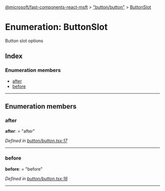 [@microsoft/fast-components-react-msft](../README.md) > ["button/button"](../modules/_button_button_.md) > [ButtonSlot](../enums/_button_button_.buttonslot.md)

# Enumeration: ButtonSlot

Button slot options

## Index

### Enumeration members

* [after](_button_button_.buttonslot.md#after)
* [before](_button_button_.buttonslot.md#before)

---

## Enumeration members

<a id="after"></a>

###  after

**after**:  = "after"

*Defined in [button/button.tsx:17](https://github.com/Microsoft/fast-dna/blob/164dd3ca/packages/fast-components-react-msft/src/button/button.tsx#L17)*

___
<a id="before"></a>

###  before

**before**:  = "before"

*Defined in [button/button.tsx:16](https://github.com/Microsoft/fast-dna/blob/164dd3ca/packages/fast-components-react-msft/src/button/button.tsx#L16)*

___

